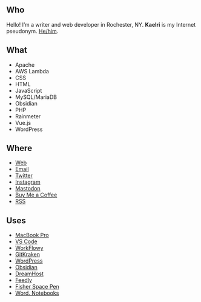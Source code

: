 ## Who

Hello! I’m a writer and web developer in Rochester, NY. **Kaelri** is my Internet pseudonym. [He/him](https://www.mypronouns.org/he-him).

## What

- Apache
- AWS Lambda
- CSS
- HTML
- JavaScript
- MySQL/MariaDB
- Obsidian
- PHP
- Rainmeter
- Vue.js
- WordPress

## Where

- [Web](https://www.engard.me/)
- [Email](mailto:michael@engard.me)
- [Twitter](https://www.twitter.com/kaelri)
- [Instagram](https://www.instagram.com/kaelri/)
- [Mastodon](https://mastodon.social/@kaelri)
- [Buy Me a Coffee](https://www.buymeacoffee.com/kaelri)
- [RSS](https://www.engard.me/feed)

## Uses

- [MacBook Pro](https://www.apple.com/macbook-pro/)
- [VS Code](https://code.visualstudio.com/)
- [WorkFlowy](https://workflowy.com/)
- [GitKraken](https://www.gitkraken.com/)
- [WordPress](https://wordpress.org/)
- [Obsidian](https://obsidian.md/)
- [DreamHost](https://www.dreamhost.com/)
- [Feedly](https://feedly.com/)
- [Fisher Space Pen](https://www.spacepen.com/)
- [Word. Notebooks](https://www.wordnotebooks.com/)
